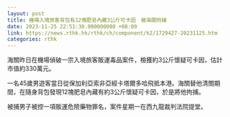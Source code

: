 ```yaml
---
layout: post
title: 機場入境旅客背包有12塊肥皂內藏3公斤可卡因　被海關拘捕
date: 2023-11-25 22:51:30.000000000 +08:00
link: https://news.rthk.hk/rthk/ch/component/k2/1729427-20231125.htm
categories: rthk
---
```


海關昨日在機場偵破一宗入境旅客販運毒品案件，檢獲約3公斤懷疑可卡因，估計市值約330萬元。

一名45歲男遊客當日從保加利亞索非亞經卡塔爾多哈飛抵本港。海關替他清關期間，在隨身背包發現12塊肥皂內藏有約3公斤懷疑可卡因，於是將他拘捕。

被捕男子被控一項販運危險藥物罪名，案件星期一在西九龍裁判法院提堂。
